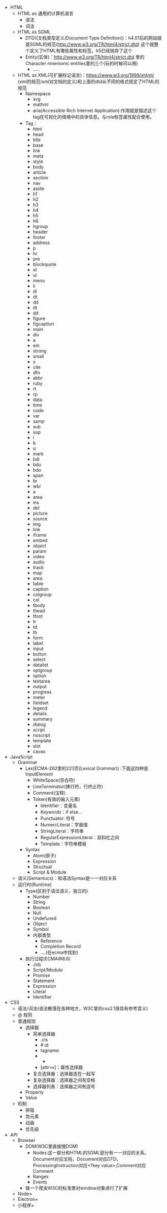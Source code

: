 - HTML
  - HTML as 通用的计算机语言
    - 语法
    - 词法
  - HTML as SGML
    - DTD((文档类型定义(Document Type Definition))：h4.01后的网站就是SGML的规范(http://www.w3.org/TR/html4/strict.dtd) 这个就整个定义了HTML有哪些属性和标签。h5已经抛弃了这个
    - Entity(实体)：http://www.w3.org/TR/html4/strict.dtd 里的Character mnemonic entities里的三个(玩的时候可以用)
      - .....
  - HTML as XML(可扩展标记语言)：https://www.w3.org/1999/xhtml/ (xml的规范/xml对文档的定义)和上面的dtd从不同的格式规定了HTML的规范
    - Namespace
      - svg
      - mathml
      - aria(Accessible Rich Internet Application):作用就是描述这个tag在可视化的情境中的具体信息。与role标签属性配合使用。
    - Tag：
      - html
      - head
      - title
      - base
      - link
      - meta
      - style
      - body
      - article
      - section
      - nav
      - aside
      - h1
      - h2
      - h3
      - h4
      - h5
      - h6
      - hgroup
      - header
      - footer
      - address
      - p
      - hr
      - pre
      - blockquote
      - ol
      - ul
      - menu
      - li
      - dl
      - dt
      - dd
      - dt
      - dd
      - figure
      - figcaption
      - main
      - div
      - a
      - em
      - strong
      - small
      - s
      - cite
      - dfn
      - abbr
      - ruby
      - rt
      - rp 
      - data
      - time
      - code
      - var
      - samp
      - sub
      - sup
      - i
      - b
      - u
      - mark
      - bdi
      - bdu
      - bdo
      - span
      - br
      - wbr
      - a
      - area
      - ins
      - del
      - picture
      - source
      - img
      - link
      - iframe
      - embed
      - object
      - param
      - video
      - audio
      - track
      - map
      - area
      - table
      - caption
      - colgroup
      - col
      - tbody
      - thead
      - tfoot
      - tr
      - td
      - th
      - form
      - label
      - input
      - button
      - select
      - datalist
      - optgroup
      - option
      - textarea
      - output
      - progress
      - meter
      - fieldset
      - legend
      - details
      - summary
      - dialog
      - script
      - noscript
      - template
      - slot
      - cavas
- JavaScript
  - Grammar
    - Lex(ECMA-262里的223页(Lexical Grammar)) :下面这四种是InputElement
      - WhiteSpace(空白符)
      - LineTerminator(换行符，行终止符)
      - Comment(注释)
      - Token(有效的输入元素)
        - Identifier：变量名
        - Keywords：if else...
        - Punctuator: 符号
        - NumercLiteral：字面值
        - StringLiteral：字符串
        - RegularExpressionLiteral：双斜杠之间
        - Template：字符串模板
    - Syntax
      - Atom(原子)
      - Expression
      - Structual
      - Script & Module
  - 语义(Semantucs)：和语法Syntax是一一对应关系
  - 运行时(Runtime)
    - Type(区别于语法语义，独立的)
      - Number
      - String
      - Boolean
      - Null
      - Undefuned
      - Object
      - Symbol
      - 内部类型
        - Reference
        - Completion Record
        - ....(在ecma中找到)
    - 执行过程(ECMA中8.6)
      - Job
      - Script/Module
      - Promise
      - Statement
      - Expression
      - Literal
      - Identifier
- CSS
  - 语法/词法(语法散落在各种地方，W3C里的css2.1很具有参考意义)
  - @ 规则
  - 普通规则
    - 选择器
      - 简单选择器
        - .cls
        - \# id
        - tagname
        - *
        - [attr=v]：属性选择器
      - 复合选择器：选择器连在一起写
      - 复杂选择器：选择器之间有空格
      - 选择器列表：选择器之间有逗号
    - Property
    - Value
  - 机制
    - 排版
    - 伪元素
    - 动画
    - 优先级
- API
  - Browser
    - DOM(W3C里直接搜DOM)
      - Nodes:这一部分和HTML的SGML部分有一一对应的关系。Document对应文档，Document对应DTD，ProcessingInstruction对应<?key value>,Comment对应Comment
      - Ranges
      - Events
    - 做一个爬虫W3C的标准里对window对象进行了扩展
  - Node×
  - Electron×
  - 小程序×